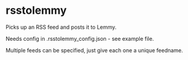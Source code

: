 # rsstolemmy
Picks up an RSS feed and posts it to Lemmy.

Needs config in .rsstolemmy_config.json - see example file.

Multiple feeds can be specified, just give each one a unique feedname.

